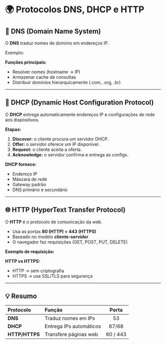 # 🌍 Protocolos DNS, DHCP e HTTP

## 🧭 DNS (Domain Name System)
O **DNS** traduz nomes de domínio em endereços IP.

Exemplo:

**Funções principais:**
- Resolver nomes (hostname → IP)
- Armazenar cache de consultas
- Distribuir domínios hierarquicamente (.com, .org, .br)

---

## 🔌 DHCP (Dynamic Host Configuration Protocol)
O **DHCP** entrega automaticamente endereços IP e configurações de rede aos dispositivos.

**Etapas:**
1. **Discover:** o cliente procura um servidor DHCP.  
2. **Offer:** o servidor oferece um IP disponível.  
3. **Request:** o cliente aceita a oferta.  
4. **Acknowledge:** o servidor confirma e entrega as configs.

**DHCP fornece:**
- Endereço IP  
- Máscara de rede  
- Gateway padrão  
- DNS primário e secundário

---

## 🌐 HTTP (HyperText Transfer Protocol)
O **HTTP** é o protocolo de comunicação da web.

- Usa as portas **80 (HTTP)** e **443 (HTTPS)**  
- Baseado no modelo **cliente-servidor**  
- O navegador faz requisições (GET, POST, PUT, DELETE)

**Exemplo de requisição:**


**HTTP vs HTTPS:**
- HTTP → sem criptografia  
- HTTPS → usa SSL/TLS para segurança

---

## 💡 Resumo

| Protocolo | Função | Porta |
|:--|:--|:--:|
| **DNS** | Traduz nomes em IPs | 53 |
| **DHCP** | Entrega IPs automáticos | 67/68 |
| **HTTP/HTTPS** | Transfere páginas web | 80 / 443 |

